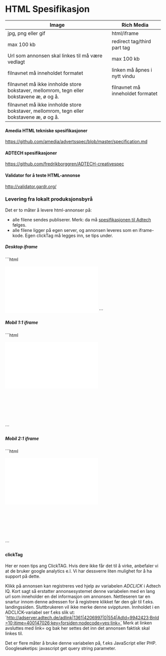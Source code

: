 # HTML Spesifikasjon

Image | Rich Media
------------- | -------------
jpg, png eller gif | html/iframe
max 100 kb | redirect tag/third part tag
Url som annonsen skal linkes til må være vedlagt | max 100 kb
filnavnet må inneholdet formatet | linken må åpnes i nytt vindu
filnavnet må ikke innholde store bokstaver, mellomrom, tegn eller bokstavene æ, ø og å. | filnavnet må inneholdet formatet
 | filnavnet må ikke innholde store bokstaver, mellomrom, tegn eller bokstavene æ, ø og å.

#### Amedia HTML tekniske spesifikasjoner
https://github.com/amedia/advertsspec/blob/master/specification.md

#### ADTECH spesifikasjoner
https://github.com/fredrikborggren/ADTECH-creativespec

#### Validator for å teste HTML-annonse
http://validator.gardr.org/

### Levering fra lokalt produksjonsbyrå
Det er to måter å levere html-annonser på:
- alle filene sendes publiserer. Merk: da må [spesifikasjonen til Adtech](https://github.com/fredrikborggren/ADTECH-creativespec) følges.
- alle filene ligger på egen server, og annonsen leveres som en iframe-kode. Egen clickTag må legges inn, se tips under.

##### Desktop iframe
´´´html
<iframe src="LINK_TIL_ANNONSEN_SOM_LIGGER_PÅ_SERVEREN_EVT_MED_ADCLICK_VARIABEL" width="_bredde_px" height="_høyde_px" frameborder="0" marginwidth="0" marginheight="0" scrolling="no" seamless></iframe>
´´´

##### Mobil 1:1 iframe
´´´html
<style>/* flexible iFrame */ .k-flexible-container {position: relative;padding-bottom: 100%;height: 0;overflow: hidden;} .k -flexible-container iframe,k -flexible-container object,k-flexible-container embed {position: absolute; top: 0;left: 0; width: 100%;height: 100%;}</style><div class="k-flexible-container"><iframe src="LINK_TIL_ANNONSEN_SOM_LIGGER_PÅ_SERVEREN_EVT_MED_ADCLICK_VARIABEL" width="_bredde_px" height="_høyde_px" frameborder="0" marginwidth="0" marginheight="0" scrolling="no" seamless></iframe> </div>
´´´

##### Mobil 2:1 iframe
´´´html
<style>/* flexible iFrame */ .k-flexible-container {position: relative;padding-bottom: 50%;height: 0;overflow: hidden;} .k -flexible-container iframe,k -flexible-container object,k-flexible-container embed {position: absolute; top: 0;left: 0; width: 100%;height: 100%;}</style><div class="k-flexible-container"><iframe src="LINK_TIL_ANNONSEN_SOM_LIGGER_PÅ_SERVEREN_EVT_MED_ADCLICK_VARIABEL" width="_bredde_px" height="_høyde_px" frameborder="0" marginwidth="0" marginheight="0" scrolling="no" seamless></iframe> </div>
´´´

#### clickTag
Her er noen tips ang ClickTAG. Hvis dere ikke får det til å virke, anbefaler vi at de bruker google analytics e.l. Vi har dessverre liten mulighet for å ha support på dette.

Klikk på annonsen kan registreres ved hjelp av variabelen _ADCLICK_ i Adtech IQ.
Kort sagt så erstatter annonsesystemet denne variabelen med en lang url som inneholder en del informasjon om annonsen.
Nettleseren tar en snartur innom denne adressen for å registrere klikket før den går til f.eks. landingssiden.
Sluttbrukeren vil ikke merke denne svippturen.
Innholdet i en ADCLICK-variabel ser f.eks slik ut:
´http://adserver.adtech.de/adlink|1361|4206997|0|554|AdId=9942423;BnId=10;itime=400147026;key=forsiden;nodecode=yes;link=´
Merk at linken avsluttes med link= og bak her settes det inn det annonsen faktisk skal linkes til.

Det er flere måter å bruke denne variabelen på, f.eks JavaScript eller PHP.
Googlesøketips: javascript get query string parameter.
